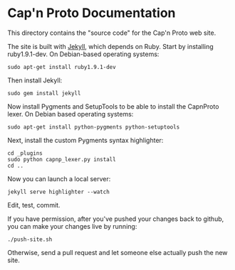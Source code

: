 # Cap'n Proto Documentation

This directory contains the "source code" for the Cap'n Proto web site.

The site is built with [Jekyll](http://jekyllrb.com/), which depends on Ruby. 
Start by installing ruby1.9.1-dev. On Debian-based operating systems:

    sudo apt-get install ruby1.9.1-dev

Then install Jekyll:

    sudo gem install jekyll

Now install Pygments and SetupTools to be able to install the CapnProto lexer.
On Debian based operating systems:

    sudo apt-get install python-pygments python-setuptools

Next, install the custom Pygments syntax highlighter:

    cd _plugins
    sudo python capnp_lexer.py install
    cd ..

Now you can launch a local server:

    jekyll serve highlighter --watch

Edit, test, commit.

If you have permission, after you've pushed your changes back to github, you can make your changes live by running:

    ./push-site.sh

Otherwise, send a pull request and let someone else actually push the new site.
